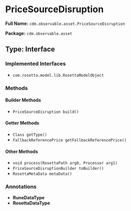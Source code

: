 # PriceSourceDisruption

**Full Name:** `cdm.observable.asset.PriceSourceDisruption`

**Package:** `cdm.observable.asset`

## Type: Interface

### Implemented Interfaces

- `com.rosetta.model.lib.RosettaModelObject`

### Methods

#### Builder Methods

- `PriceSourceDisruption build()`

#### Getter Methods

- `Class getType()`
- `FallbackReferencePrice getFallbackReferencePrice()`

#### Other Methods

- `void process(RosettaPath arg0, Processor arg1)`
- `PriceSourceDisruptionBuilder toBuilder()`
- `RosettaMetaData metaData()`

### Annotations

- **RuneDataType**
- **RosettaDataType**

